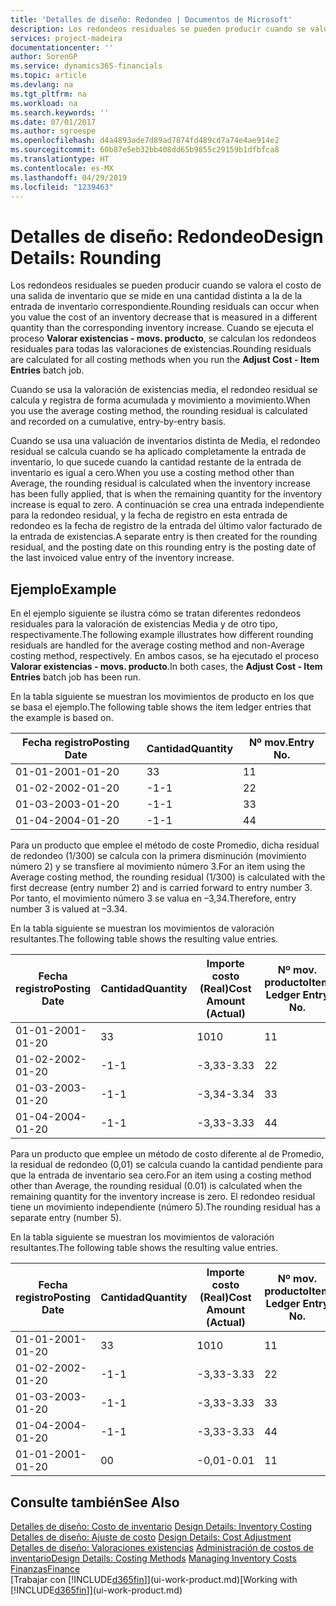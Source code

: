 ```yaml
---
title: 'Detalles de diseño: Redondeo | Documentos de Microsoft'
description: Los redondeos residuales se pueden producir cuando se valora el costo de una salida de inventario que se mide en una cantidad distinta a la de la entrada de inventario correspondiente. Cuando se ejecuta el proceso **Valorar existencias - movs. producto**, se calculan los redondeos residuales para todas las valoraciones de existencias.
services: project-madeira
documentationcenter: ''
author: SorenGP
ms.service: dynamics365-financials
ms.topic: article
ms.devlang: na
ms.tgt_pltfrm: na
ms.workload: na
ms.search.keywords: ''
ms.date: 07/01/2017
ms.author: sgroespe
ms.openlocfilehash: d4a4893ade7d89ad7874fd489cd7a74e4ae914e2
ms.sourcegitcommit: 60b87e5eb32bb408dd65b9855c29159b1dfbfca8
ms.translationtype: HT
ms.contentlocale: es-MX
ms.lasthandoff: 04/29/2019
ms.locfileid: "1239463"
---
```

# <a name="design-details-rounding"></a><span data-ttu-id="bff3f-104">Detalles de diseño: Redondeo</span><span class="sxs-lookup"><span data-stu-id="bff3f-104">Design Details: Rounding</span></span>
<span data-ttu-id="bff3f-105">Los redondeos residuales se pueden producir cuando se valora el costo de una salida de inventario que se mide en una cantidad distinta a la de la entrada de inventario correspondiente.</span><span class="sxs-lookup"><span data-stu-id="bff3f-105">Rounding residuals can occur when you value the cost of an inventory decrease that is measured in a different quantity than the corresponding inventory increase.</span></span> <span data-ttu-id="bff3f-106">Cuando se ejecuta el proceso **Valorar existencias - movs. producto**, se calculan los redondeos residuales para todas las valoraciones de existencias.</span><span class="sxs-lookup"><span data-stu-id="bff3f-106">Rounding residuals are calculated for all costing methods when you run the **Adjust Cost - Item Entries** batch job.</span></span>  

 <span data-ttu-id="bff3f-107">Cuando se usa la valoración de existencias media, el redondeo residual se calcula y registra de forma acumulada y movimiento a movimiento.</span><span class="sxs-lookup"><span data-stu-id="bff3f-107">When you use the average costing method, the rounding residual is calculated and recorded on a cumulative, entry-by-entry basis.</span></span>  

 <span data-ttu-id="bff3f-108">Cuando se usa una valuación de inventarios distinta de Media, el redondeo residual se calcula cuando se ha aplicado completamente la entrada de inventario, lo que sucede cuando la cantidad restante de la entrada de inventario es igual a cero.</span><span class="sxs-lookup"><span data-stu-id="bff3f-108">When you use a costing method other than Average, the rounding residual is calculated when the inventory increase has been fully applied, that is when the remaining quantity for the inventory increase is equal to zero.</span></span> <span data-ttu-id="bff3f-109">A continuación se crea una entrada independiente para la redondeo residual, y la fecha de registro en esta entrada de redondeo es la fecha de registro de la entrada del último valor facturado de la entrada de existencias.</span><span class="sxs-lookup"><span data-stu-id="bff3f-109">A separate entry is then created for the rounding residual, and the posting date on this rounding entry is the posting date of the last invoiced value entry of the inventory increase.</span></span>  

## <a name="example"></a><span data-ttu-id="bff3f-110">Ejemplo</span><span class="sxs-lookup"><span data-stu-id="bff3f-110">Example</span></span>  
 <span data-ttu-id="bff3f-111">En el ejemplo siguiente se ilustra cómo se tratan diferentes redondeos residuales para la valoración de existencias Media y de otro tipo, respectivamente.</span><span class="sxs-lookup"><span data-stu-id="bff3f-111">The following example illustrates how different rounding residuals are handled for the average costing method and non-Average costing method, respectively.</span></span> <span data-ttu-id="bff3f-112">En ambos casos, se ha ejecutado el proceso **Valorar existencias - movs. producto**.</span><span class="sxs-lookup"><span data-stu-id="bff3f-112">In both cases, the **Adjust Cost - Item Entries** batch job has been run.</span></span>  

 <span data-ttu-id="bff3f-113">En la tabla siguiente se muestran los movimientos de producto en los que se basa el ejemplo.</span><span class="sxs-lookup"><span data-stu-id="bff3f-113">The following table shows the item ledger entries that the example is based on.</span></span>  

|<span data-ttu-id="bff3f-114">Fecha registro</span><span class="sxs-lookup"><span data-stu-id="bff3f-114">Posting Date</span></span>|<span data-ttu-id="bff3f-115">Cantidad</span><span class="sxs-lookup"><span data-stu-id="bff3f-115">Quantity</span></span>|<span data-ttu-id="bff3f-116">Nº mov.</span><span class="sxs-lookup"><span data-stu-id="bff3f-116">Entry No.</span></span>|  
|------------------|--------------|---------------|  
|<span data-ttu-id="bff3f-117">01-01-20</span><span class="sxs-lookup"><span data-stu-id="bff3f-117">01-01-20</span></span>|<span data-ttu-id="bff3f-118">3</span><span class="sxs-lookup"><span data-stu-id="bff3f-118">3</span></span>|<span data-ttu-id="bff3f-119">1</span><span class="sxs-lookup"><span data-stu-id="bff3f-119">1</span></span>|  
|<span data-ttu-id="bff3f-120">01-02-20</span><span class="sxs-lookup"><span data-stu-id="bff3f-120">02-01-20</span></span>|<span data-ttu-id="bff3f-121">-1</span><span class="sxs-lookup"><span data-stu-id="bff3f-121">-1</span></span>|<span data-ttu-id="bff3f-122">2</span><span class="sxs-lookup"><span data-stu-id="bff3f-122">2</span></span>|  
|<span data-ttu-id="bff3f-123">01-03-20</span><span class="sxs-lookup"><span data-stu-id="bff3f-123">03-01-20</span></span>|<span data-ttu-id="bff3f-124">-1</span><span class="sxs-lookup"><span data-stu-id="bff3f-124">-1</span></span>|<span data-ttu-id="bff3f-125">3</span><span class="sxs-lookup"><span data-stu-id="bff3f-125">3</span></span>|  
|<span data-ttu-id="bff3f-126">01-04-20</span><span class="sxs-lookup"><span data-stu-id="bff3f-126">04-01-20</span></span>|<span data-ttu-id="bff3f-127">-1</span><span class="sxs-lookup"><span data-stu-id="bff3f-127">-1</span></span>|<span data-ttu-id="bff3f-128">4</span><span class="sxs-lookup"><span data-stu-id="bff3f-128">4</span></span>|  

 <span data-ttu-id="bff3f-129">Para un producto que emplee el método de coste Promedio, dicha residual de redondeo (1/300) se calcula con la primera disminución (movimiento número 2) y se transfiere al movimiento número 3.</span><span class="sxs-lookup"><span data-stu-id="bff3f-129">For an item using the Average costing method, the rounding residual (1/300) is calculated with the first decrease (entry number 2) and is carried forward to entry number 3.</span></span> <span data-ttu-id="bff3f-130"> Por tanto, el movimiento número 3 se valua en –3,34.</span><span class="sxs-lookup"><span data-stu-id="bff3f-130">Therefore, entry number 3 is valued at –3.34.</span></span>  

 <span data-ttu-id="bff3f-131">En la tabla siguiente se muestran los movimientos de valoración resultantes.</span><span class="sxs-lookup"><span data-stu-id="bff3f-131">The following table shows the resulting value entries.</span></span>  

|<span data-ttu-id="bff3f-132">Fecha registro</span><span class="sxs-lookup"><span data-stu-id="bff3f-132">Posting Date</span></span>|<span data-ttu-id="bff3f-133">Cantidad</span><span class="sxs-lookup"><span data-stu-id="bff3f-133">Quantity</span></span>|<span data-ttu-id="bff3f-134">Importe costo (Real)</span><span class="sxs-lookup"><span data-stu-id="bff3f-134">Cost Amount (Actual)</span></span>|<span data-ttu-id="bff3f-135">Nº mov. producto</span><span class="sxs-lookup"><span data-stu-id="bff3f-135">Item Ledger Entry No.</span></span>|<span data-ttu-id="bff3f-136">Nº mov.</span><span class="sxs-lookup"><span data-stu-id="bff3f-136">Entry No.</span></span>|  
|------------------|--------------|----------------------------|---------------------------|---------------|  
|<span data-ttu-id="bff3f-137">01-01-20</span><span class="sxs-lookup"><span data-stu-id="bff3f-137">01-01-20</span></span>|<span data-ttu-id="bff3f-138">3</span><span class="sxs-lookup"><span data-stu-id="bff3f-138">3</span></span>|<span data-ttu-id="bff3f-139">10</span><span class="sxs-lookup"><span data-stu-id="bff3f-139">10</span></span>|<span data-ttu-id="bff3f-140">1</span><span class="sxs-lookup"><span data-stu-id="bff3f-140">1</span></span>|<span data-ttu-id="bff3f-141">1</span><span class="sxs-lookup"><span data-stu-id="bff3f-141">1</span></span>|  
|<span data-ttu-id="bff3f-142">01-02-20</span><span class="sxs-lookup"><span data-stu-id="bff3f-142">02-01-20</span></span>|<span data-ttu-id="bff3f-143">-1</span><span class="sxs-lookup"><span data-stu-id="bff3f-143">-1</span></span>|<span data-ttu-id="bff3f-144">-3,33</span><span class="sxs-lookup"><span data-stu-id="bff3f-144">-3.33</span></span>|<span data-ttu-id="bff3f-145">2</span><span class="sxs-lookup"><span data-stu-id="bff3f-145">2</span></span>|<span data-ttu-id="bff3f-146">2</span><span class="sxs-lookup"><span data-stu-id="bff3f-146">2</span></span>|  
|<span data-ttu-id="bff3f-147">01-03-20</span><span class="sxs-lookup"><span data-stu-id="bff3f-147">03-01-20</span></span>|<span data-ttu-id="bff3f-148">-1</span><span class="sxs-lookup"><span data-stu-id="bff3f-148">-1</span></span>|<span data-ttu-id="bff3f-149">-3,34</span><span class="sxs-lookup"><span data-stu-id="bff3f-149">-3.34</span></span>|<span data-ttu-id="bff3f-150">3</span><span class="sxs-lookup"><span data-stu-id="bff3f-150">3</span></span>|<span data-ttu-id="bff3f-151">3</span><span class="sxs-lookup"><span data-stu-id="bff3f-151">3</span></span>|  
|<span data-ttu-id="bff3f-152">01-04-20</span><span class="sxs-lookup"><span data-stu-id="bff3f-152">04-01-20</span></span>|<span data-ttu-id="bff3f-153">-1</span><span class="sxs-lookup"><span data-stu-id="bff3f-153">-1</span></span>|<span data-ttu-id="bff3f-154">-3,33</span><span class="sxs-lookup"><span data-stu-id="bff3f-154">-3.33</span></span>|<span data-ttu-id="bff3f-155">4</span><span class="sxs-lookup"><span data-stu-id="bff3f-155">4</span></span>|<span data-ttu-id="bff3f-156">4</span><span class="sxs-lookup"><span data-stu-id="bff3f-156">4</span></span>|  

 <span data-ttu-id="bff3f-157">Para un producto que emplee un método de costo diferente al de Promedio, la residual de redondeo (0,01) se calcula cuando la cantidad pendiente para que la entrada de inventario sea cero.</span><span class="sxs-lookup"><span data-stu-id="bff3f-157">For an item using a costing method other than Average, the rounding residual (0.01) is calculated when the remaining quantity for the inventory increase is zero.</span></span> <span data-ttu-id="bff3f-158">El redondeo residual tiene un movimiento independiente (número 5).</span><span class="sxs-lookup"><span data-stu-id="bff3f-158">The rounding residual has a separate entry (number 5).</span></span>  

 <span data-ttu-id="bff3f-159">En la tabla siguiente se muestran los movimientos de valoración resultantes.</span><span class="sxs-lookup"><span data-stu-id="bff3f-159">The following table shows the resulting value entries.</span></span>  

|<span data-ttu-id="bff3f-160">Fecha registro</span><span class="sxs-lookup"><span data-stu-id="bff3f-160">Posting Date</span></span>|<span data-ttu-id="bff3f-161">Cantidad</span><span class="sxs-lookup"><span data-stu-id="bff3f-161">Quantity</span></span>|<span data-ttu-id="bff3f-162">Importe costo (Real)</span><span class="sxs-lookup"><span data-stu-id="bff3f-162">Cost Amount (Actual)</span></span>|<span data-ttu-id="bff3f-163">Nº mov. producto</span><span class="sxs-lookup"><span data-stu-id="bff3f-163">Item Ledger Entry No.</span></span>|<span data-ttu-id="bff3f-164">Nº mov.</span><span class="sxs-lookup"><span data-stu-id="bff3f-164">Entry No.</span></span>|  
|------------------|--------------|----------------------------|---------------------------|---------------|  
|<span data-ttu-id="bff3f-165">01-01-20</span><span class="sxs-lookup"><span data-stu-id="bff3f-165">01-01-20</span></span>|<span data-ttu-id="bff3f-166">3</span><span class="sxs-lookup"><span data-stu-id="bff3f-166">3</span></span>|<span data-ttu-id="bff3f-167">10</span><span class="sxs-lookup"><span data-stu-id="bff3f-167">10</span></span>|<span data-ttu-id="bff3f-168">1</span><span class="sxs-lookup"><span data-stu-id="bff3f-168">1</span></span>|<span data-ttu-id="bff3f-169">1</span><span class="sxs-lookup"><span data-stu-id="bff3f-169">1</span></span>|  
|<span data-ttu-id="bff3f-170">01-02-20</span><span class="sxs-lookup"><span data-stu-id="bff3f-170">02-01-20</span></span>|<span data-ttu-id="bff3f-171">-1</span><span class="sxs-lookup"><span data-stu-id="bff3f-171">-1</span></span>|<span data-ttu-id="bff3f-172">-3,33</span><span class="sxs-lookup"><span data-stu-id="bff3f-172">-3.33</span></span>|<span data-ttu-id="bff3f-173">2</span><span class="sxs-lookup"><span data-stu-id="bff3f-173">2</span></span>|<span data-ttu-id="bff3f-174">2</span><span class="sxs-lookup"><span data-stu-id="bff3f-174">2</span></span>|  
|<span data-ttu-id="bff3f-175">01-03-20</span><span class="sxs-lookup"><span data-stu-id="bff3f-175">03-01-20</span></span>|<span data-ttu-id="bff3f-176">-1</span><span class="sxs-lookup"><span data-stu-id="bff3f-176">-1</span></span>|<span data-ttu-id="bff3f-177">-3,33</span><span class="sxs-lookup"><span data-stu-id="bff3f-177">-3.33</span></span>|<span data-ttu-id="bff3f-178">3</span><span class="sxs-lookup"><span data-stu-id="bff3f-178">3</span></span>|<span data-ttu-id="bff3f-179">3</span><span class="sxs-lookup"><span data-stu-id="bff3f-179">3</span></span>|  
|<span data-ttu-id="bff3f-180">01-04-20</span><span class="sxs-lookup"><span data-stu-id="bff3f-180">04-01-20</span></span>|<span data-ttu-id="bff3f-181">-1</span><span class="sxs-lookup"><span data-stu-id="bff3f-181">-1</span></span>|<span data-ttu-id="bff3f-182">-3,33</span><span class="sxs-lookup"><span data-stu-id="bff3f-182">-3.33</span></span>|<span data-ttu-id="bff3f-183">4</span><span class="sxs-lookup"><span data-stu-id="bff3f-183">4</span></span>|<span data-ttu-id="bff3f-184">4</span><span class="sxs-lookup"><span data-stu-id="bff3f-184">4</span></span>|  
|<span data-ttu-id="bff3f-185">01-01-20</span><span class="sxs-lookup"><span data-stu-id="bff3f-185">01-01-20</span></span>|<span data-ttu-id="bff3f-186">0</span><span class="sxs-lookup"><span data-stu-id="bff3f-186">0</span></span>|<span data-ttu-id="bff3f-187">-0,01</span><span class="sxs-lookup"><span data-stu-id="bff3f-187">-0.01</span></span>|<span data-ttu-id="bff3f-188">1</span><span class="sxs-lookup"><span data-stu-id="bff3f-188">1</span></span>|<span data-ttu-id="bff3f-189">5</span><span class="sxs-lookup"><span data-stu-id="bff3f-189">5</span></span>|  

## <a name="see-also"></a><span data-ttu-id="bff3f-190">Consulte también</span><span class="sxs-lookup"><span data-stu-id="bff3f-190">See Also</span></span>  
 <span data-ttu-id="bff3f-191">[Detalles de diseño: Costo de inventario](design-details-inventory-costing.md) </span><span class="sxs-lookup"><span data-stu-id="bff3f-191">[Design Details: Inventory Costing](design-details-inventory-costing.md) </span></span>  
 <span data-ttu-id="bff3f-192">[Detalles de diseño: Ajuste de costo](design-details-cost-adjustment.md) </span><span class="sxs-lookup"><span data-stu-id="bff3f-192">[Design Details: Cost Adjustment](design-details-cost-adjustment.md) </span></span>  
 <span data-ttu-id="bff3f-193">[Detalles de diseño: Valoraciones existencias](design-details-costing-methods.md) [Administración de costos de inventario](finance-manage-inventory-costs.md)</span><span class="sxs-lookup"><span data-stu-id="bff3f-193">[Design Details: Costing Methods](design-details-costing-methods.md) [Managing Inventory Costs](finance-manage-inventory-costs.md)</span></span>  
 [<span data-ttu-id="bff3f-194">Finanzas</span><span class="sxs-lookup"><span data-stu-id="bff3f-194">Finance</span></span>](finance.md)  
 <span data-ttu-id="bff3f-195">[Trabajar con [!INCLUDE[d365fin](includes/d365fin_md.md)]](ui-work-product.md)</span><span class="sxs-lookup"><span data-stu-id="bff3f-195">[Working with [!INCLUDE[d365fin](includes/d365fin_md.md)]](ui-work-product.md)</span></span>
